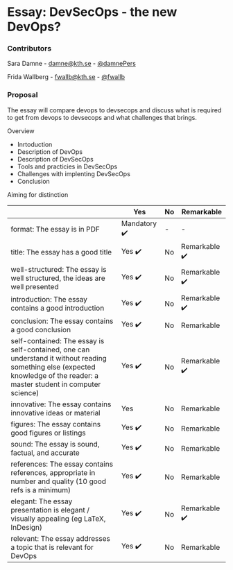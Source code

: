 # Essay: DevSecOps - the new DevOps?

### Contributors
Sara Damne - [damne@kth.se](damne@kth.se) - [@damnePers](github.com/damnePers)

Frida Wallberg - [fwallb@kth.se](fwallb@kth.se) - [@fwallb](github.com/fwallb)

### Proposal
The essay will compare devops to devsecops and discuss what is required to get from devops to devsecops and what challenges that brings. 

Overview

- Inrtoduction
- Description of DevOps
- Description of DevSecOps
- Tools and practicies in DevSecOps
- Challenges with implenting DevSecOps
- Conclusion

Aiming for distinction 

|                                             | Yes | No | Remarkable |
|-------------------------------------------- | ----|----|-------------|
| format: The essay is in PDF | Mandatory :heavy_check_mark: | - | - |
| title: The essay has a good title | Yes :heavy_check_mark:| No |  Remarkable :heavy_check_mark:|
| well-structured: The essay is well structured, the ideas are well presented | Yes :heavy_check_mark:| No |  Remarkable :heavy_check_mark: |
| introduction: The essay contains a good introduction |  Yes :heavy_check_mark: | No |  Remarkable :heavy_check_mark:|
| conclusion: The essay contains a good conclusion | Yes :heavy_check_mark: | No | Remarkable |
| self-contained: The essay is self-contained, one can understand it without reading something else (expected knowledge of the reader: a master student in computer science) | Yes :heavy_check_mark:| No |  Remarkable :heavy_check_mark:|
| innovative: The essay contains innovative ideas or material | Yes | No | Remarkable |
| figures: The essay contains good figures or listings | Yes :heavy_check_mark: | No |  Remarkable |
| sound: The essay is sound, factual, and accurate | Yes :heavy_check_mark: | No | Remarkable |
| references: The essay contains references, appropriate  in number and quality (10 good refs is a minimum) |Yes  :heavy_check_mark: | No | Remarkable |
| elegant: The essay presentation is elegant / visually appealing (eg LaTeX, InDesign) | Yes :heavy_check_mark:| No |  Remarkable :heavy_check_mark:|
| relevant: The essay addresses a topic that is relevant for DevOps | Yes :heavy_check_mark: | No |  Remarkable |
